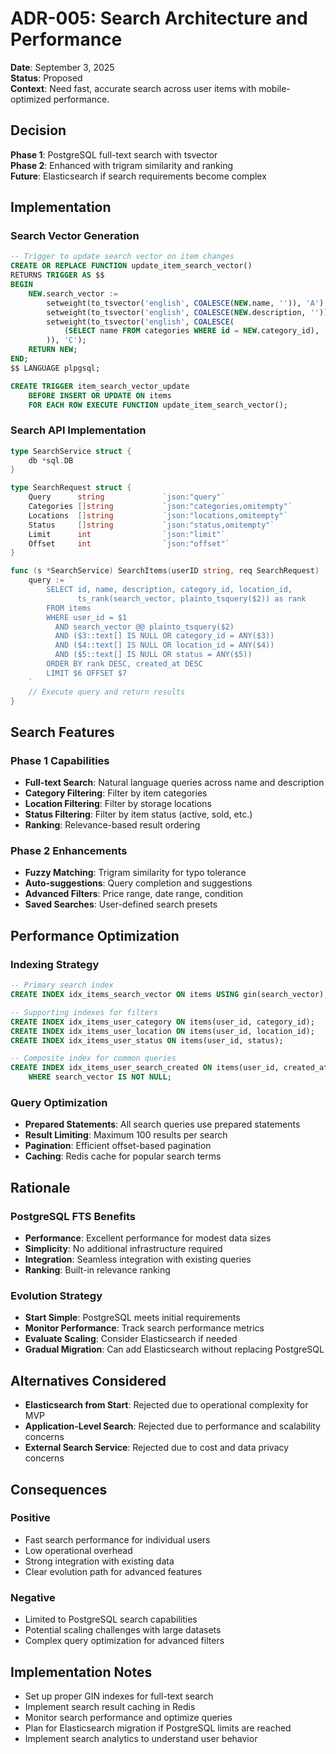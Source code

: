 # ADR-005: Search Architecture and Performance

**Date**: September 3, 2025  
**Status**: Proposed  
**Context**: Need fast, accurate search across user items with mobile-optimized performance.

## Decision

**Phase 1**: PostgreSQL full-text search with tsvector  
**Phase 2**: Enhanced with trigram similarity and ranking  
**Future**: Elasticsearch if search requirements become complex

## Implementation

### Search Vector Generation

```sql
-- Trigger to update search vector on item changes
CREATE OR REPLACE FUNCTION update_item_search_vector()
RETURNS TRIGGER AS $$
BEGIN
    NEW.search_vector :=
        setweight(to_tsvector('english', COALESCE(NEW.name, '')), 'A') ||
        setweight(to_tsvector('english', COALESCE(NEW.description, '')), 'B') ||
        setweight(to_tsvector('english', COALESCE(
            (SELECT name FROM categories WHERE id = NEW.category_id), ''
        )), 'C');
    RETURN NEW;
END;
$$ LANGUAGE plpgsql;

CREATE TRIGGER item_search_vector_update
    BEFORE INSERT OR UPDATE ON items
    FOR EACH ROW EXECUTE FUNCTION update_item_search_vector();
```

### Search API Implementation

```go
type SearchService struct {
    db *sql.DB
}

type SearchRequest struct {
    Query      string             `json:"query"`
    Categories []string           `json:"categories,omitempty"`
    Locations  []string           `json:"locations,omitempty"`
    Status     []string           `json:"status,omitempty"`
    Limit      int                `json:"limit"`
    Offset     int                `json:"offset"`
}

func (s *SearchService) SearchItems(userID string, req SearchRequest) (*SearchResponse, error) {
    query := `
        SELECT id, name, description, category_id, location_id,
               ts_rank(search_vector, plainto_tsquery($2)) as rank
        FROM items
        WHERE user_id = $1
          AND search_vector @@ plainto_tsquery($2)
          AND ($3::text[] IS NULL OR category_id = ANY($3))
          AND ($4::text[] IS NULL OR location_id = ANY($4))
          AND ($5::text[] IS NULL OR status = ANY($5))
        ORDER BY rank DESC, created_at DESC
        LIMIT $6 OFFSET $7
    `
    // Execute query and return results
}
```

## Search Features

### Phase 1 Capabilities

- **Full-text Search**: Natural language queries across name and description
- **Category Filtering**: Filter by item categories
- **Location Filtering**: Filter by storage locations
- **Status Filtering**: Filter by item status (active, sold, etc.)
- **Ranking**: Relevance-based result ordering

### Phase 2 Enhancements

- **Fuzzy Matching**: Trigram similarity for typo tolerance
- **Auto-suggestions**: Query completion and suggestions
- **Advanced Filters**: Price range, date range, condition
- **Saved Searches**: User-defined search presets

## Performance Optimization

### Indexing Strategy

```sql
-- Primary search index
CREATE INDEX idx_items_search_vector ON items USING gin(search_vector);

-- Supporting indexes for filters
CREATE INDEX idx_items_user_category ON items(user_id, category_id);
CREATE INDEX idx_items_user_location ON items(user_id, location_id);
CREATE INDEX idx_items_user_status ON items(user_id, status);

-- Composite index for common queries
CREATE INDEX idx_items_user_search_created ON items(user_id, created_at DESC)
    WHERE search_vector IS NOT NULL;
```

### Query Optimization

- **Prepared Statements**: All search queries use prepared statements
- **Result Limiting**: Maximum 100 results per search
- **Pagination**: Efficient offset-based pagination
- **Caching**: Redis cache for popular search terms

## Rationale

### PostgreSQL FTS Benefits

- **Performance**: Excellent performance for modest data sizes
- **Simplicity**: No additional infrastructure required
- **Integration**: Seamless integration with existing queries
- **Ranking**: Built-in relevance ranking

### Evolution Strategy

- **Start Simple**: PostgreSQL meets initial requirements
- **Monitor Performance**: Track search performance metrics
- **Evaluate Scaling**: Consider Elasticsearch if needed
- **Gradual Migration**: Can add Elasticsearch without replacing PostgreSQL

## Alternatives Considered

- **Elasticsearch from Start**: Rejected due to operational complexity for MVP
- **Application-Level Search**: Rejected due to performance and scalability concerns
- **External Search Service**: Rejected due to cost and data privacy concerns

## Consequences

### Positive

- Fast search performance for individual users
- Low operational overhead
- Strong integration with existing data
- Clear evolution path for advanced features

### Negative

- Limited to PostgreSQL search capabilities
- Potential scaling challenges with large datasets
- Complex query optimization for advanced filters

## Implementation Notes

- Set up proper GIN indexes for full-text search
- Implement search result caching in Redis
- Monitor search performance and optimize queries
- Plan for Elasticsearch migration if PostgreSQL limits are reached
- Implement search analytics to understand user behavior
